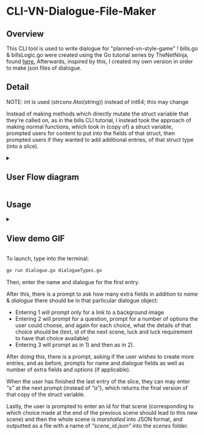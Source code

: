 # CLI-VN-Dialogue-File-Maker

## Overview

This CLI tool is used to write dialogue for "planned-vn-style-game" !
bills.go & billsLogic.go were created using the Go tutorial series by TheNetNinja, found [here.](https://www.youtube.com/playlist?list=PL4cUxeGkcC9gC88BEo9czgyS72A3doDeM)
Afterwards, inspired by this, I created my own version in order to make json files of dialogue.

## Detail

NOTE: int is used (strconv.Atoi(string)) instead of int64; this may change 

Instead of making methods which directly mutate the struct variable that they're called on, as in the bills CLI tutorial, I instead took the approach of making normal functions, which took in (copy of) a struct variable, prompted users for content to put into the fields of that struct, then prompted users if they wanted to add additional entries, of that struct type (into a slice). 

<details>
<summary><h2>User Flow diagram</h2></summary>

![User flow diagram](./readmeMedia/userFlow1.JPG)

</details>

## Usage

<details>
<summary><h2>View demo GIF</h2></summary>

![Usage GIF](./readmeMedia/vnDialogueCLI.gif)

</details>

To launch, type into the terminal:

```bash
go run dialogue.go dialogueTypes.go
```
Then, enter the name and dialogue for the first entry. 

After this, there is a prompt to ask how many extra fields in addition to _name_ & _dialogue_ there should be in that particular dialogue object:
- Entering 1 will prompt only for a link to a background image 
- Entering 2 will prompt for a question, prompt for a number of options the user could choose, and again for each choice, what the details of that choice should be (text, id of the next scene, luck and luck requirement to have that choice available)
- Entering 3 will prompt as in 1) and then as in 2).

After doing this, there is a prompt, asking if the user wishes to create more entries, and as before, prompts for name and dialogue fields as well as number of extra fields and options (if applicable).

When the user has finished the last entry of the slice, they can may enter _"s"_ at the next prompt (instead of _"a"_), which returns the final version of that copy of the struct variable.

Lastly, the user is prompted to enter an id for that scene (corresponding to which choice made at the end of the previous scene should lead to this new scene) and then the whole scene is _marshalled_ into JSON format, and outputted as a file with a name of *"scene_id.json"* into the _scenes_ folder.


